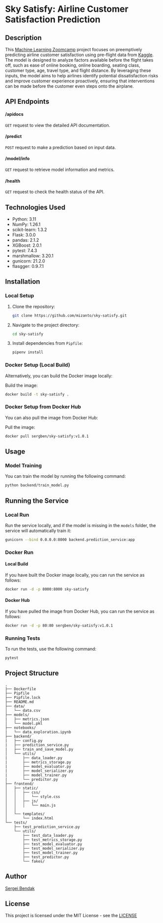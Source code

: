 # Sky Satisfy: Airline Customer Satisfaction Prediction

## Description

This [Machine Learning Zoomcamp](https://github.com/DataTalksClub/machine-learning-zoomcamp) project focuses on preemptively predicting airline customer satisfaction using pre-flight data from [Kaggle](https://www.kaggle.com/datasets/yakhyojon/customer-satisfaction-in-airline/data). The model is designed to analyze factors available before the flight takes off, such as ease of online booking, online boarding, seating class, customer type, age, travel type, and flight distance. By leveraging these inputs, the model aims to help airlines identify potential dissatisfaction risks and improve customer experience proactively, ensuring that interventions can be made before the customer even steps onto the airplane.

## API Endpoints

#### /apidocs

`GET` request to view the detailed API documentation.

#### /predict

`POST` request to make a prediction based on input data.

#### /model/info

`GET` request to retrieve model information and metrics.

#### /health

`GET` request to check the health status of the API.

## Technologies Used

- Python: 3.11
- NumPy: 1.26.1
- scikit-learn: 1.3.2
- Flask: 3.0.0
- pandas: 2.1.2
- XGBoost: 2.0.1
- pytest: 7.4.3
- marshmallow: 3.20.1
- gunicorn: 21.2.0
- flasgger: 0.9.7.1

## Installation

### Local Setup

1. Clone the repository:

    ```bash
    git clone https://github.com/mizanto/sky-satisfy.git
    ```

2. Navigate to the project directory:

    ```bash
    cd sky-satisfy
    ```

3. Install dependencies from `Pipfile`:

    ```bash
    pipenv install
    ```

### Docker Setup (Local Build)

Alternatively, you can build the Docker image locally:

Build the image:

```bash
docker build -t sky-satisfy .
```

### Docker Setup from Docker Hub

You can also pull the image from Docker Hub:

Pull the image:

```bash
docker pull sergben/sky-satisfy:v1.0.1
```

## Usage

### Model Training

You can train the model by running the following command:

```bash
python backend/train_model.py
```

## Running the Service

### Local Run

Run the service locally, and if the model is missing in the `models` folder, the service will automatically train it:

```bash
gunicorn --bind 0.0.0.0:8000 backend.prediction_service:app
```

### Docker Run

#### Local Build

If you have built the Docker image locally, you can run the service as follows:

```bash
docker run -d -p 8000:8000 sky-satisfy
```

#### Docker Hub

If you have pulled the image from Docker Hub, you can run the service as follows:

```bash
docker run -d -p 80:80 sergben/sky-satisfy:v1.0.1
```

### Running Tests

To run the tests, use the following command:

```bash
pytest
```

## Project Structure

```
.
├── Dockerfile
├── Pipfile
├── Pipfile.lock
├── README.md
├── data/
│   └── data.csv
├── models/
|   ├── metrics.json
│   └── model.pkl
├── notebooks/
|   └── data_exploration.ipynb
├── backend/
|   ├── config.py
|   ├── prediction_service.py
|   ├── train_and_save_model.py
│   └── utils/
|       ├── data_loader.py
|       ├── metrics_storage.py
|       ├── model_evaluator.py
|       ├── model_serializer.py
|       ├── model_trainer.py
|       └── predictor.py
├── frontend/
│   ├── static/
│   │   ├── css/
│   │   │   └── style.css
│   │   ├── js/
│   │   │   └── main.js
│   │
│   └── templates/
│       └── index.html
└── tests/
    ├── test_prediction_service.py
    └── utils/
        ├── test_data_loader.py
        ├── test_metrics_storage.py
        ├── test_model_evaluator.py
        ├── test_model_serializer.py
        ├── test_model_trainer.py
        ├── test_predictor.py
        └── fakes/
```

## Author

[Sergei Bendak](https://github.com/mizanto)

## License

This project is licensed under the MIT License - see the [LICENSE](LICENSE)
